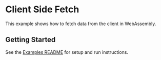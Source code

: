 # Client Side Fetch

This example shows how to fetch data from the client in WebAssembly.

## Getting Started

See the [Examples README](../README.md) for setup and run instructions.